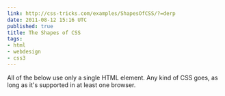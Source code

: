 ```yaml
---
link: http://css-tricks.com/examples/ShapesOfCSS/?=derp
date: 2011-08-12 15:16 UTC
published: true
title: The Shapes of CSS
tags:
- html
- webdesign
- css3
---
```


All of the below use only a single HTML element. Any kind of CSS goes, as long as it's supported in at least one browser.
